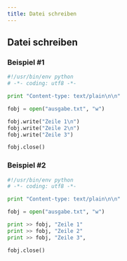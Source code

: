 ```yaml
---
title: Datei schreiben
---
```


## Datei schreiben

### Beispiel #1

```python
#!/usr/bin/env python
# -*- coding: utf8 -*-

print "Content-type: text/plain\n\n"

fobj = open("ausgabe.txt", "w")

fobj.write("Zeile 1\n")
fobj.write("Zeile 2\n")
fobj.write("Zeile 3")

fobj.close()
```

### Beispiel #2

```python
#!/usr/bin/env python
# -*- coding: utf8 -*-

print "Content-type: text/plain\n\n"

fobj = open("ausgabe.txt", "w")

print >> fobj, "Zeile 1"
print >> fobj, "Zeile 2"
print >> fobj, "Zeile 3",

fobj.close()
```
